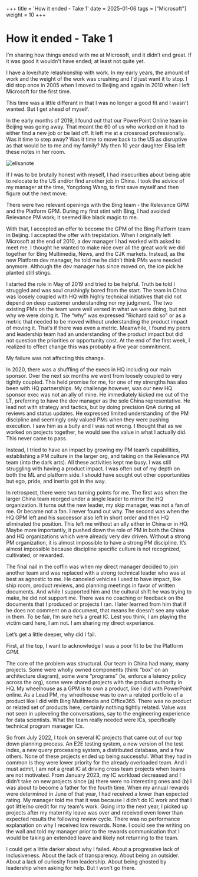 
+++
title = 'How it ended - Take 1'
date = 2025-01-06
tags = ["Microsoft"]
weight = 10
+++
# How it ended - Take 1

I’m sharing how things ended with me at Microsoft, and it didn’t end great. If it was good it wouldn't have ended; at least not quite yet. 

I have a love/hate relashionship with work. In my early years, the amount of work and the weight of the work was crushing and I'd just want it to stop. I did stop once in 2005 when I moved to Beijing and again in 2010 when I left Microsoft for the first time. 

This time was a little differant in that I was no longer a good fit and I wasn't wanted. But I get ahead of myself. 

In the early months of 2019, I found out that our PowerPoint Online team in Beijing was going away. That meant the 60 of us who worked on it had to either find a new job or be laid off. It left me at a crossroad professionally. Was it time to step away? Was it time to move back to the US as disruptive as that would be to me and my family? My then 10 year daughter Elisa left these notes in her room.

![elisanote](/onwork/images/elisanote.jpg)

If I was to be brutally honest with myself, I had insecurities about being able to relocate to the US and/or find another job in China. I took the advice of my manager at the time, Yongdong Wang, to first save myself and then figure out the next move. 

There were two relevant openings with the Bing team \- the Relevance GPM and the Platform GPM. During my first stint with Bing, I had avoided Relevance PM work; it seemed like black magic to me.

With that, I accepted an offer to become the GPM of the Bing Platform team in Beijing. I accepted the offer with trepidation.  When I originally left Microsoft at the end of 2010, a dev manager I had worked with asked to meet me. I thought he wanted to make nice over all the great work we did together for Bing Multimedia, News, and the CJK markets. Instead, as the new Platform dev manager, he told me he didn’t think PMs were needed anymore. Although the dev manager has since moved on, the ice pick he planted  still stings.  

I started the role in May of 2019 and tried to be helpful. Truth be told I struggled and was soul crushingly bored from the start. The team in China was loosely coupled with HQ with highly technical initiatives that did not depend on deep customer understanding nor my judgment. The two existing PMs on the team were well versed in what we were doing, but not why we were doing it. The “why” was expressed "Richard said so" or as a metric that needed to be moved without understanding the product impact of moving it. That’s if there was even a metric. Meanwhile, I found my peers and leadership team had an understanding of the product impact but did not question the priorities or opportunity cost. At the end of the first week, I realized to effect change this was probably a five year commitment. 

My failure was not affecting this change.

In 2020, there was a shuffling of the execs in HQ including our main sponsor. Over the next six months we went from loosely coupled to very tightly coupled. This held promise for me, for one of my strengths has also been with HQ partnerships. My challenge however, was our new HQ sponsor exec was not an ally of mine. He immediately kicked me out of the LT, preferring to have the dev manager as the sole China representative. He lead not with strategy and tactics, but by doing precision QnA during all reviews and status updates. He expressed limited understanding of the PM discipline and seemingly only valued PMs when they were pushing execution. I saw him as a bully and I was not wrong. I thought that as we worked on projects together, he would see the value in what I actually did. This never came to pass. 

Instead, I tried to have an impact by growing my PM team’s capabilities, establishing a PM culture in the larger org, and taking on the Relevance PM team (into the dark arts). All these activities kept me busy. I was still struggling with having a product impact. I was often out of my depth on both the ML and platform side. I should have sought out other opportunities but ego, pride, and inertia got in the way. 

In retrospect, there were two turning points for me. The first was when the larger China team reorged under a single leader to mirror the HQ organization. It turns out the new leader, my skip manager, was not a fan of me. Or became not a fan. I never found out why. The second was when the HQ GPM left and his successor also left in short order and then HQ eliminated the position. This left me without an ally either in China or in HQ. Maybe more importantly, it pushed down the role of PM in both the China and HQ organizations which were already very dev driven. Without a strong PM organization, it is almost impossible to have a strong PM discipline. It’s almost impossible because discipline specific culture is not recognized, cultivated, or rewarded. 

The final nail in the coffin was when my direct manager decided to join another team and was replaced with a strong technical leader who was at best as agnostic to me. He canceled vehicles I used to have impact, like ship room, product reviews, and planning meetings in favor of written documents. And while I supported him and the cultural shift he was trying to make, he did not support me. There was no coaching or feedback on the documents that I produced or projects I ran. I later learned from him that if he does not comment on a document, that means he doesn’t see any value in them. To be fair, I’m sure he’s a great IC. Lest you think, I am playing the victim card here, I am not. I am sharing my direct experiance.  

Let’s get a little deeper, why did I fail.

First, at the top, I want to acknowledge I was a poor fit to be the Platform GPM.

The core of the problem was structural. Our team in China had many, many projects. Some were wholly owned components (think “box” on an architecture diagram), some were “programs” (ie, enforce a latency policy across the org), some were shared projects with the product authority in HQ. My wheelhouse as a GPM is to own a product, like I did with PowerPoint online. As a Lead PM, my wheelhouse was to own a related portfolio of a product like I did with Bing Multimedia and Office365. There was no product or related set of products here, certainly nothing tightly related. Value was not seen in upleveling the conversations, say to the engineering experience for data scientists. What the team really needed were ICs, specifically technical program manager ICs. 

So from July 2022, I took on several IC projects that came out of our top down planning process. An E2E testing system, a new version of the test index, a new query processing system, a distributed database, and a few others. None of these projects ended up being successful. What they had in common is they were lower priority for the already overloaded team. And I must admit, I am not a great IC at driving cross team projects when teams are not motivated. From January 2023, my IC workload decreased and I didn’t take on new projects since (a) there were no interesting ones and (b) I was about to become a father for the fourth time. When my annual rewards were determined in June of that year, I had received a lower than expected rating. My manager told me that it was because I didn’t do IC work and that I got little/no credit for my team's work. Going into the next year, I picked up projects after my maternity leave was over and received even lower than expected results the following review cycle. There was no performance explanation on why I received low rewards. None. I could see the writing on the wall and told my manager prior to the rewards communication that I would be taking an extended leave and likely not returning to the team.

I could get a little darker about why I failed. About a progressive lack of inclusiveness. About the lack of transparency. About being an outsider. About a lack of curiosity from leadership. About being ghosted by leadership when asking for help. But I won’t go there. 

